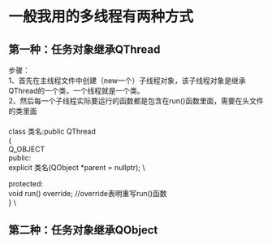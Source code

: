 # 一般我用的多线程有两种方式 
## 第一种：任务对象继承QThread
步骤：\
1、首先在主线程文件中创建（new一个）子线程对象，该子线程对象是继承QThread的一个类，一个线程就是一个类。 \
2、然后每一个子线程实际要运行的函数都是包含在run()函数里面，需要在头文件的类里面 
####
class 类名:public QThread \
{ \
  Q_OBJECT \
public: \
  explicit 类名(QObject *parent = nullptr); \

protected: \
  void run() override; //override表明重写run()函数 \
} \
## 第二种：任务对象继承QObject
